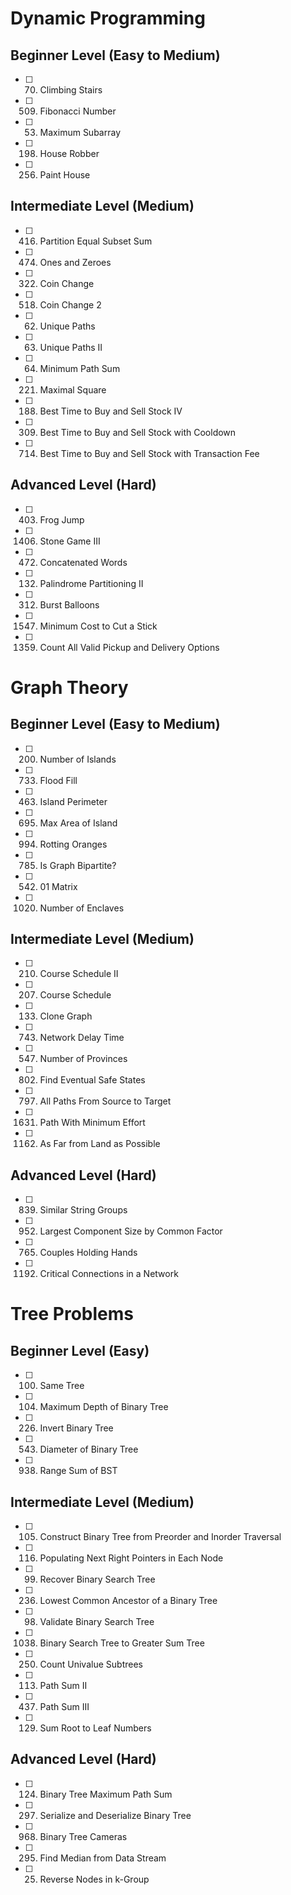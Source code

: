 # Dynamic Programming

## Beginner Level (Easy to Medium)
- [ ] 70. Climbing Stairs
- [ ] 509. Fibonacci Number
- [ ] 53. Maximum Subarray
- [ ] 198. House Robber
- [ ] 256. Paint House

## Intermediate Level (Medium)
- [ ] 416. Partition Equal Subset Sum
- [ ] 474. Ones and Zeroes
- [ ] 322. Coin Change
- [ ] 518. Coin Change 2
- [ ] 62. Unique Paths
- [ ] 63. Unique Paths II
- [ ] 64. Minimum Path Sum
- [ ] 221. Maximal Square
- [ ] 188. Best Time to Buy and Sell Stock IV
- [ ] 309. Best Time to Buy and Sell Stock with Cooldown
- [ ] 714. Best Time to Buy and Sell Stock with Transaction Fee

## Advanced Level (Hard)
- [ ] 403. Frog Jump
- [ ] 1406. Stone Game III
- [ ] 472. Concatenated Words
- [ ] 132. Palindrome Partitioning II
- [ ] 312. Burst Balloons
- [ ] 1547. Minimum Cost to Cut a Stick
- [ ] 1359. Count All Valid Pickup and Delivery Options

# Graph Theory

## Beginner Level (Easy to Medium)
- [ ] 200. Number of Islands
- [ ] 733. Flood Fill
- [ ] 463. Island Perimeter
- [ ] 695. Max Area of Island
- [ ] 994. Rotting Oranges
- [ ] 785. Is Graph Bipartite?
- [ ] 542. 01 Matrix
- [ ] 1020. Number of Enclaves

## Intermediate Level (Medium)
- [ ] 210. Course Schedule II
- [ ] 207. Course Schedule
- [ ] 133. Clone Graph
- [ ] 743. Network Delay Time
- [ ] 547. Number of Provinces
- [ ] 802. Find Eventual Safe States
- [ ] 797. All Paths From Source to Target
- [ ] 1631. Path With Minimum Effort
- [ ] 1162. As Far from Land as Possible

## Advanced Level (Hard)
- [ ] 839. Similar String Groups
- [ ] 952. Largest Component Size by Common Factor
- [ ] 765. Couples Holding Hands
- [ ] 1192. Critical Connections in a Network

# Tree Problems

## Beginner Level (Easy)
- [ ] 100. Same Tree
- [ ] 104. Maximum Depth of Binary Tree
- [ ] 226. Invert Binary Tree
- [ ] 543. Diameter of Binary Tree
- [ ] 938. Range Sum of BST

## Intermediate Level (Medium)
- [ ] 105. Construct Binary Tree from Preorder and Inorder Traversal
- [ ] 116. Populating Next Right Pointers in Each Node
- [ ] 99. Recover Binary Search Tree
- [ ] 236. Lowest Common Ancestor of a Binary Tree
- [ ] 98. Validate Binary Search Tree
- [ ] 1038. Binary Search Tree to Greater Sum Tree
- [ ] 250. Count Univalue Subtrees
- [ ] 113. Path Sum II
- [ ] 437. Path Sum III
- [ ] 129. Sum Root to Leaf Numbers

## Advanced Level (Hard)
- [ ] 124. Binary Tree Maximum Path Sum
- [ ] 297. Serialize and Deserialize Binary Tree
- [ ] 968. Binary Tree Cameras
- [ ] 295. Find Median from Data Stream
- [ ] 25. Reverse Nodes in k-Group
